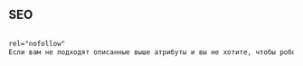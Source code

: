 ## SEO

<!--![](../../img/)-->

```html

rel="nofollow"	
Если вам не подходят описанные выше атрибуты и вы не хотите, чтобы роботы Google переходили по ссылкам на вашем сайте и связывали с ним эти ссылки, используйте значение nofollow. Для ссылок на другие страницы собственного сайта используйте файл robots.txt.


```



```php



```


<!--vue-and-the-wordpress-rest-api [Links](http://bionicteaching.com/vue-and-the-wordpress-rest-api/)-->